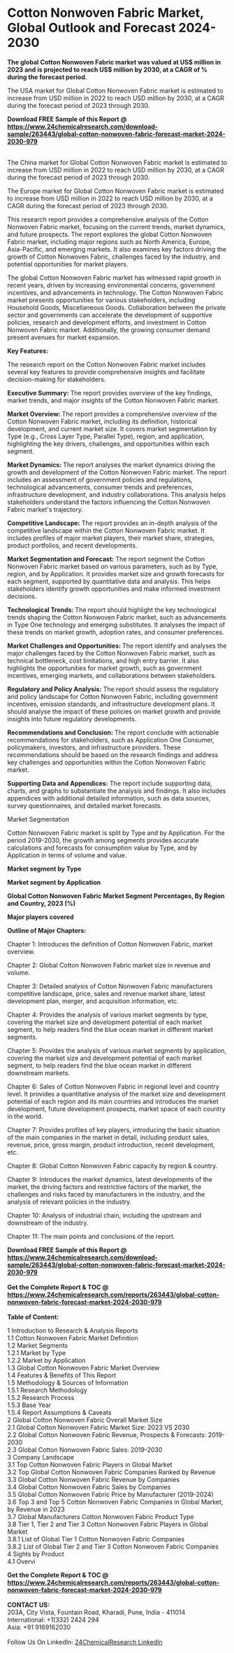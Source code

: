 <h1>Cotton Nonwoven Fabric Market, Global Outlook and Forecast 2024-2030</h1><p><strong>The global Cotton Nonwoven Fabric market was valued at US$ million in 2023 and is projected to reach US$ million by 2030, at a CAGR of % during the forecast period.</strong></p><p>
</p><p>The USA market for Global Cotton Nonwoven Fabric market is estimated to increase from USD million in 2022 to reach USD million by 2030, at a CAGR during the forecast period of 2023 through 2030.</p><div><b>Download FREE Sample of this Report @ 
            <a href="https://www.24chemicalresearch.com/download-sample/263443/global-cotton-nonwoven-fabric-forecast-market-2024-2030-979">
            https://www.24chemicalresearch.com/download-sample/263443/global-cotton-nonwoven-fabric-forecast-market-2024-2030-979</a></b></div><br><p>
</p><p>The China market for Global Cotton Nonwoven Fabric market is estimated to increase from USD million in 2022 to reach USD million by 2030, at a CAGR during the forecast period of 2023 through 2030.</p><p>
</p><p>The Europe market for Global Cotton Nonwoven Fabric market is estimated to increase from USD million in 2022 to reach USD million by 2030, at a CAGR during the forecast period of 2023 through 2030.</p><p>
</p><p>This research report provides a comprehensive analysis of the Cotton Nonwoven Fabric market, focusing on the current trends, market dynamics, and future prospects. The report explores the global Cotton Nonwoven Fabric market, including major regions such as North America, Europe, Asia-Pacific, and emerging markets. It also examines key factors driving the growth of Cotton Nonwoven Fabric, challenges faced by the industry, and potential opportunities for market players.</p><p>
The global Cotton Nonwoven Fabric market has witnessed rapid growth in recent years, driven by increasing environmental concerns, government incentives, and advancements in technology. The Cotton Nonwoven Fabric market presents opportunities for various stakeholders, including Household Goods, Miscellaneous Goods. Collaboration between the private sector and governments can accelerate the development of supportive policies, research and development efforts, and investment in Cotton Nonwoven Fabric market. Additionally, the growing consumer demand present avenues for market expansion.</p><p>
<strong>Key Features:</strong></p><p>
The research report on the Cotton Nonwoven Fabric market includes several key features to provide comprehensive insights and facilitate decision-making for stakeholders.</p><p>
<strong>Executive Summary: </strong>The report provides overview of the key findings, market trends, and major insights of the Cotton Nonwoven Fabric market.</p><p>
<strong>Market Overview: </strong>The report provides a comprehensive overview of the Cotton Nonwoven Fabric market, including its definition, historical development, and current market size. It covers market segmentation by Type (e.g., Cross Layer Type, Parallel Type), region, and application, highlighting the key drivers, challenges, and opportunities within each segment.</p><p>
<strong>Market Dynamics: </strong>The report analyses the market dynamics driving the growth and development of the Cotton Nonwoven Fabric market. The report includes an assessment of government policies and regulations, technological advancements, consumer trends and preferences, infrastructure development, and industry collaborations. This analysis helps stakeholders understand the factors influencing the Cotton Nonwoven Fabric market's trajectory.</p><p>
<strong>Competitive Landscape:</strong> The report provides an in-depth analysis of the competitive landscape within the Cotton Nonwoven Fabric market. It includes profiles of major market players, their market share, strategies, product portfolios, and recent developments.</p><p>
<strong>Market Segmentation and Forecast:</strong> The report segment the Cotton Nonwoven Fabric market based on various parameters, such as by Type, region, and by Application. It provides market size and growth forecasts for each segment, supported by quantitative data and analysis. This helps stakeholders identify growth opportunities and make informed investment decisions.</p><p>
<strong>Technological Trends: </strong>The report should highlight the key technological trends shaping the Cotton Nonwoven Fabric market, such as advancements in Type One technology and emerging substitutes. It analyses the impact of these trends on market growth, adoption rates, and consumer preferences.</p><p>
<strong>Market Challenges and Opportunities: </strong>The report identify and analyses the major challenges faced by the Cotton Nonwoven Fabric market, such as technical bottleneck, cost limitations, and high entry barrier. It also highlights the opportunities for market growth, such as government incentives, emerging markets, and collaborations between stakeholders.</p><p>
<strong>Regulatory and Policy Analysis:</strong> The report should assess the regulatory and policy landscape for Cotton Nonwoven Fabric, including government incentives, emission standards, and infrastructure development plans. It should analyse the impact of these policies on market growth and provide insights into future regulatory developments.</p><p>
<strong>Recommendations and Conclusion: </strong>The report conclude with actionable recommendations for stakeholders, such as Application One Consumer, policymakers, investors, and infrastructure providers. These recommendations should be based on the research findings and address key challenges and opportunities within the Cotton Nonwoven Fabric market.</p><p>
<strong>Supporting Data and Appendices:</strong> The report include supporting data, charts, and graphs to substantiate the analysis and findings. It also includes appendices with additional detailed information, such as data sources, survey questionnaires, and detailed market forecasts.</p><p>
Market Segmentation</p><p>
Cotton Nonwoven Fabric market is split by Type and by Application. For the period 2019-2030, the growth among segments provides accurate calculations and forecasts for consumption value by Type, and by Application in terms of volume and value.</p><p>
<strong>Market segment by Type</strong></p><p>
</p><p>
</p><p><strong>Market segment by Application</strong></p><p>
</p><p>
</p><p><strong>Global Cotton Nonwoven Fabric Market Segment Percentages, By Region and Country, 2023 (%)</strong></p><p>
</p><p>
</p><p></p><p>
</p><p><strong>Major players covered</strong></p><p>
</p><p>
</p><p><strong>Outline of Major Chapters:</strong></p><p>
Chapter 1: Introduces the definition of Cotton Nonwoven Fabric, market overview.</p><p>
Chapter 2: Global Cotton Nonwoven Fabric market size in revenue and volume.</p><p>
Chapter 3: Detailed analysis of Cotton Nonwoven Fabric manufacturers competitive landscape, price, sales and revenue market share, latest development plan, merger, and acquisition information, etc.</p><p>
Chapter 4: Provides the analysis of various market segments by type, covering the market size and development potential of each market segment, to help readers find the blue ocean market in different market segments.</p><p>
Chapter 5: Provides the analysis of various market segments by application, covering the market size and development potential of each market segment, to help readers find the blue ocean market in different downstream markets.</p><p>
Chapter 6: Sales of Cotton Nonwoven Fabric in regional level and country level. It provides a quantitative analysis of the market size and development potential of each region and its main countries and introduces the market development, future development prospects, market space of each country in the world.</p><p>
Chapter 7: Provides profiles of key players, introducing the basic situation of the main companies in the market in detail, including product sales, revenue, price, gross margin, product introduction, recent development, etc.</p><p>
Chapter 8: Global Cotton Nonwoven Fabric capacity by region &amp; country.</p><p>
Chapter 9: Introduces the market dynamics, latest developments of the market, the driving factors and restrictive factors of the market, the challenges and risks faced by manufacturers in the industry, and the analysis of relevant policies in the industry.</p><p>
Chapter 10: Analysis of industrial chain, including the upstream and downstream of the industry.</p><p>
Chapter 11: The main points and conclusions of the report.</p><div><b>Download FREE Sample of this Report @ 
            <a href="https://www.24chemicalresearch.com/download-sample/263443/global-cotton-nonwoven-fabric-forecast-market-2024-2030-979">
            https://www.24chemicalresearch.com/download-sample/263443/global-cotton-nonwoven-fabric-forecast-market-2024-2030-979</a></b></div><br><div><b>Get the Complete Report & TOC @ 
            <a href="https://www.24chemicalresearch.com/reports/263443/global-cotton-nonwoven-fabric-forecast-market-2024-2030-979">
            https://www.24chemicalresearch.com/reports/263443/global-cotton-nonwoven-fabric-forecast-market-2024-2030-979</a></b></div><br>
            <b>Table of Content:</b><p>1 Introduction to Research & Analysis Reports<br />
    1.1 Cotton Nonwoven Fabric Market Definition<br />
    1.2 Market Segments<br />
        1.2.1 Market by Type<br />
        1.2.2 Market by Application<br />
    1.3 Global Cotton Nonwoven Fabric Market Overview<br />
    1.4 Features & Benefits of This Report<br />
    1.5 Methodology & Sources of Information<br />
        1.5.1 Research Methodology<br />
        1.5.2 Research Process<br />
        1.5.3 Base Year<br />
        1.5.4 Report Assumptions & Caveats<br />
2 Global Cotton Nonwoven Fabric Overall Market Size<br />
    2.1 Global Cotton Nonwoven Fabric Market Size: 2023 VS 2030<br />
    2.2 Global Cotton Nonwoven Fabric Revenue, Prospects & Forecasts: 2019-2030<br />
    2.3 Global Cotton Nonwoven Fabric Sales: 2019-2030<br />
3 Company Landscape<br />
    3.1 Top Cotton Nonwoven Fabric Players in Global Market<br />
    3.2 Top Global Cotton Nonwoven Fabric Companies Ranked by Revenue<br />
    3.3 Global Cotton Nonwoven Fabric Revenue by Companies<br />
    3.4 Global Cotton Nonwoven Fabric Sales by Companies<br />
    3.5 Global Cotton Nonwoven Fabric Price by Manufacturer (2019-2024)<br />
    3.6 Top 3 and Top 5 Cotton Nonwoven Fabric Companies in Global Market, by Revenue in 2023<br />
    3.7 Global Manufacturers Cotton Nonwoven Fabric Product Type<br />
    3.8 Tier 1, Tier 2 and Tier 3 Cotton Nonwoven Fabric Players in Global Market<br />
        3.8.1 List of Global Tier 1 Cotton Nonwoven Fabric Companies<br />
        3.8.2 List of Global Tier 2 and Tier 3 Cotton Nonwoven Fabric Companies<br />
4 Sights by Product<br />
    4.1 Overvi</p><div><b>Get the Complete Report & TOC @ 
            <a href="https://www.24chemicalresearch.com/reports/263443/global-cotton-nonwoven-fabric-forecast-market-2024-2030-979">
            https://www.24chemicalresearch.com/reports/263443/global-cotton-nonwoven-fabric-forecast-market-2024-2030-979</a></b></div><br><b>CONTACT US:</b><br>
            203A, City Vista, Fountain Road, Kharadi, Pune, India - 411014<br>
            International: +1(332) 2424 294<br>
            Asia: +91 9169162030 <br><br>
            Follow Us On LinkedIn: <a href="https://www.linkedin.com/company/24chemicalresearch/">24ChemicalResearch LinkedIn</a>